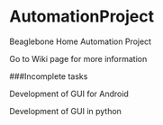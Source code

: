 # AutomationProject

Beaglebone Home Automation Project

Go to Wiki page for more information

###Incomplete tasks

Development of GUI for Android

Development of GUI in python
